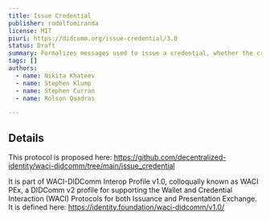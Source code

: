 ```yaml
---
title: Issue Credential
publisher: rodolfomiranda
license: MIT
piuri: https://didcomm.org/issue-credential/3.0
status: Draft
summary: Formalizes messages used to issue a credential, whether the credential is JWT-oriented, JSON-LD-oriented, or ZKP-oriented.
tags: []
authors:
  - name: Nikita Khateev
  - name: Stephen Klump
  - name: Stephen Curran
  - name: Rolson Quadras

---
```


## Details

This protocol is proposed here: https://github.com/decentralized-identity/waci-didcomm/tree/main/issue_credential

It is part of WACI-DIDComm Interop Profile v1.0, colloqually known as WACI PEx, a DIDComm v2 profile for supporting the Wallet and Credential Interaction (WACI) Protocols for both Issuance and Presentation Exchange. It is defined here: https://identity.foundation/waci-didcomm/v1.0/